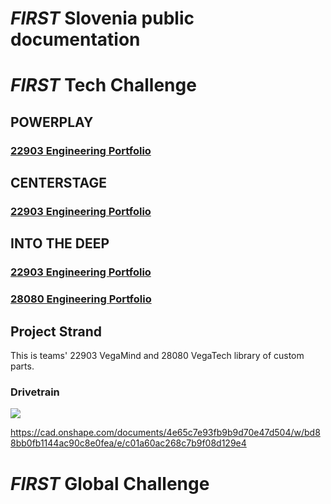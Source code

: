 # _FIRST_ Slovenia public documentation

# _FIRST_ Tech Challenge
## POWERPLAY
### [**22903 Engineering Portfolio**](22903-VegaMind/EP-22903-2022.pdf)
<!-- <p><a href="22903-VegaMind/EP-22903-2022.pdf">22903 Engineering Portfolio</a></p> -->

## CENTERSTAGE
### [**22903 Engineering Portfolio**](22903-VegaMind/EP-22903-2023.pdf)

## INTO THE DEEP
### [**22903 Engineering Portfolio**](22903-VegaMind/EP-22903-2024.pdf)
### [**28080 Engineering Portfolio**](28080-VegaTech/EP-28080-2024.pdf)

## Project Strand
This is teams' 22903 VegaMind and 28080 VegaTech library of custom parts.

### Drivetrain
![](Strand/fahrgestehll.png)

https://cad.onshape.com/documents/4e65c7e93fb9b9d70e47d504/w/bd88bb0fb1144ac90c8e0fea/e/c01a60ac268c7b9f08d129e4


# _FIRST_ Global Challenge

